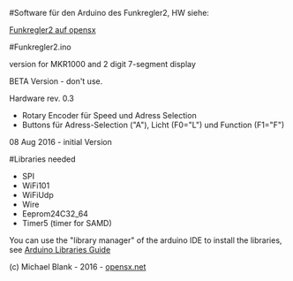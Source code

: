 #Software für den Arduino des Funkregler2, HW siehe:

<a href="http://opensx.net/funkregler2" _target="blank"> Funkregler2 auf opensx </a>

#Funkregler2.ino

version for MKR1000 and 2 digit 7-segment display

BETA Version - don't use.

Hardware rev. 0.3

- Rotary Encoder für Speed und Adress Selection
- Buttons für Adress-Selection ("A"), Licht (F0="L") und Function (F1="F")

08 Aug 2016 - initial Version

#Libraries needed
- SPI
- WiFi101
- WiFiUdp
- Wire
- Eeprom24C32_64
- Timer5  (timer for SAMD)

You can use the "library manager" of the arduino IDE to install the 
libraries, see
<a href="https://www.arduino.cc/en/Guide/Libraries" target="_blank">Arduino 
Libraries Guide</a>

 (c) Michael Blank - 2016 - <a href="http://opensx.net" target="_blank">
opensx.net</a>
